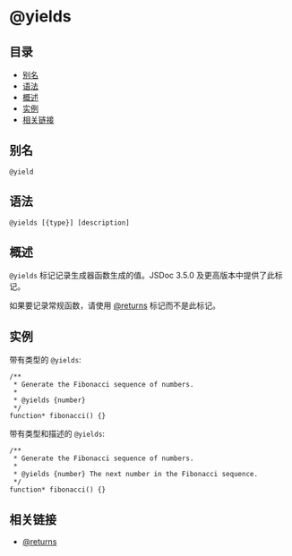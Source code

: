 # @yields

## 目录

- [别名](#别名)
- [语法](#语法)
- [概述](#概述)
- [实例](#实例)
- [相关链接](#相关链接)

## 别名

```
@yield
```

## 语法

```
@yields [{type}] [description]
```

## 概述

`@yields` 标记记录生成器函数生成的值。JSDoc 3.5.0 及更高版本中提供了此标记。

如果要记录常规函数，请使用 [@returns](./tags-returns.md) 标记而不是此标记。

## 实例

带有类型的 `@yields`:

```
/**
 * Generate the Fibonacci sequence of numbers.
 *
 * @yields {number}
 */
function* fibonacci() {}
```

带有类型和描述的 `@yields`:

```
/**
 * Generate the Fibonacci sequence of numbers.
 *
 * @yields {number} The next number in the Fibonacci sequence.
 */
function* fibonacci() {}
```

## 相关链接

- [@returns](./tags-returns.md)
